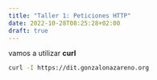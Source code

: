 ```yaml
---
title: "Taller 1: Peticiones HTTP"
date: 2022-10-28T08:25:28+02:00
draft: true
---
```


vamos a utilizar **curl**

```bash
curl -I https://dit.gonzalonazareno.org
```
